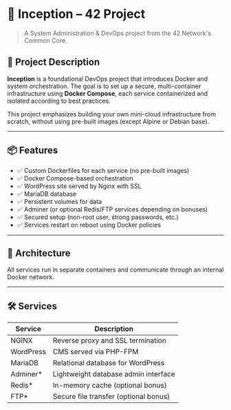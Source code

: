 # 🐳 Inception – 42 Project

> A System Administration & DevOps project from the 42 Network's Common Core.

## 📌 Project Description

**Inception** is a foundational DevOps project that introduces Docker and system orchestration. The goal is to set up a secure, multi-container infrastructure using **Docker Compose**, each service containerized and isolated according to best practices.

This project emphasizes building your own mini-cloud infrastructure from scratch, without using pre-built images (except Alpine or Debian base).

---

## 📦 Features

- ✅ Custom Dockerfiles for each service (no pre-built images)
- ✅ Docker Compose-based orchestration
- ✅ WordPress site served by Nginx with SSL
- ✅ MariaDB database
- ✅ Persistent volumes for data
- ✅ Adminer (or optional Redis/FTP services depending on bonuses)
- ✅ Secured setup (non-root user, strong passwords, etc.)
- ✅ Services restart on reboot using Docker policies

---

## 🧱 Architecture


All services run in separate containers and communicate through an internal Docker network.

---

## 🛠️ Services

| Service   | Description                            |
|-----------|----------------------------------------|
| NGINX     | Reverse proxy and SSL termination      |
| WordPress | CMS served via PHP-FPM                 |
| MariaDB   | Relational database for WordPress      |
| Adminer*  | Lightweight database admin interface   |
| Redis*    | In-memory cache (optional bonus)       |
| FTP*      | Secure file transfer (optional bonus)  |




